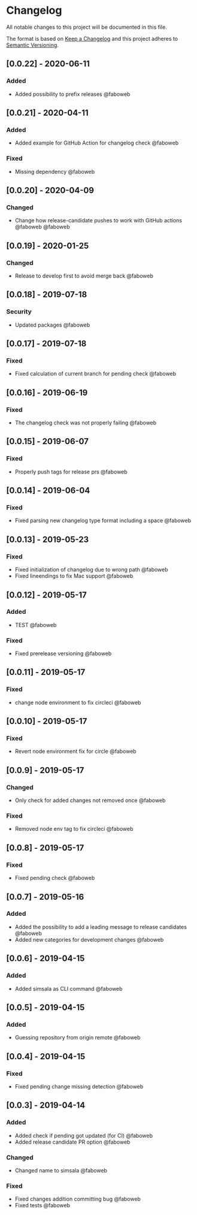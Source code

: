 # Changelog

All notable changes to this project will be documented in this file.

The format is based on [Keep a Changelog](http://keepachangelog.com/en/1.0.0/)
and this project adheres to [Semantic Versioning](http://semver.org/spec/v2.0.0.html).

<!-- SIMSALA --> <!-- DON'T DELETE, used for automatic changelog updates -->

## [0.0.22] - 2020-06-11

### Added

- Added possibility to prefix releases @faboweb

## [0.0.21] - 2020-04-11

### Added

- Added example for GitHub Action for changelog check @faboweb

### Fixed

- Missing dependency @faboweb

## [0.0.20] - 2020-04-09

### Changed

- Change how release-candidate pushes to work with GitHub actions @faboweb @faboweb

## [0.0.19] - 2020-01-25

### Changed

- Release to develop first to avoid merge back @faboweb

## [0.0.18] - 2019-07-18

### Security

- Updated packages @faboweb

## [0.0.17] - 2019-07-18

### Fixed

- Fixed calculation of current branch for pending check @faboweb

## [0.0.16] - 2019-06-19

### Fixed

- The changelog check was not properly failing @faboweb

## [0.0.15] - 2019-06-07

### Fixed

- Properly push tags for release prs @faboweb

## [0.0.14] - 2019-06-04

### Fixed

- Fixed parsing new changelog type format including a space @faboweb

## [0.0.13] - 2019-05-23

### Fixed

- Fixed initialization of changelog due to wrong path @faboweb
- Fixed lineendings to fix Mac support @faboweb

## [0.0.12] - 2019-05-17

### Added

- TEST @faboweb

### Fixed

- Fixed prerelease versioning @faboweb

## [0.0.11] - 2019-05-17

### Fixed

- change node environment to fix circleci @faboweb

## [0.0.10] - 2019-05-17

### Fixed

- Revert node environment fix for circle @faboweb

## [0.0.9] - 2019-05-17

### Changed

- Only check for added changes not removed once @faboweb

### Fixed

- Removed node env tag to fix circleci @faboweb

## [0.0.8] - 2019-05-17

### Fixed

- Fixed pending check @faboweb

## [0.0.7] - 2019-05-16

### Added

- Added the possibility to add a leading message to release candidates @faboweb
- Added new categories for development changes @faboweb

## [0.0.6] - 2019-04-15

### Added

- Added simsala as CLI command @faboweb

## [0.0.5] - 2019-04-15

### Added

- Guessing repository from origin remote @faboweb

## [0.0.4] - 2019-04-15

### Fixed

- Fixed pending change missing detection @faboweb

## [0.0.3] - 2019-04-14

### Added

- Added check if pending got updated (for CI) @faboweb
- Added release candidate PR option @faboweb

### Changed

- Changed name to simsala @faboweb

### Fixed

- Fixed changes addition committing bug @faboweb
- Fixed tests @faboweb
